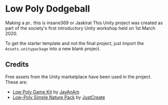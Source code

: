 # Low Poly Dodgeball
Making a pr.. this is insane369 or Jaskirat
This Unity project was created as part of the society's first introductory Unity workshop held on 1st March 2020.

To get the starter template and not the final project, just import the `Assets.unitypackage` into a new blank project.

## Credits

Free assets from the Unity marketplace have been used in the project. These are:
- [Low Poly Game Kit](https://assetstore.unity.com/packages/templates/packs/low-poly-game-kit-110455) by [JayAnAm](https://assetstore.unity.com/publishers/5129)
- [Low-Poly Simple Nature Pack](https://assetstore.unity.com/packages/3d/environments/landscapes/low-poly-simple-nature-pack-162153) by [JustCreate](https://assetstore.unity.com/publishers/44390)
